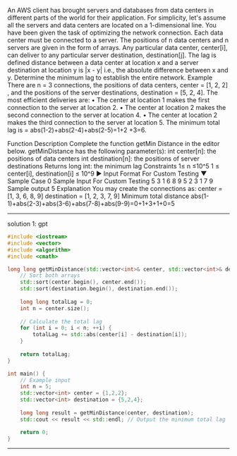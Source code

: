 An AWS client has brought servers and databases from data centers in different parts of the world for their application. For simplicity, let's assume all the servers and data centers are located on a 1-dimensional line.
You have been given the task of optimizing the network connection. Each data center must be connected to a server. The positions of n data centers and n servers are given in the form of arrays. Any particular data center, center[i], can deliver to any particular server destination, destination[j]. The lag is defined distance between a data center at location x and a server destination at location y is |x - y| i.e., the absolute difference between x and y. Determine the minimum lag to establish the entire network.
Example
There are n = 3 connections, the positions of data centers, center = [1, 2, 2] , and the positions of the server destinations, destination = [5, 2, 4].
The most efficient deliveries are:
• The center at location 1 makes the first connection to the server at location 2.
• The center at location 2 makes the second connection to the server at location 4.
• The center at location 2 makes the third connection to the server at location 5.
The minimum total lag is = abs(1-2)+abs(2-4)+abs(2-5)=1+2 +3=6.

Function Description
Complete the function getMin Distance in the editor below.
getMinDistance has the following parameter(s): 
int center[n]: the positions of data centers 
int destination[n]: the positions of server destinations
Returns
long int: the minimum lag
Constraints
1≤ n ≤10^5
1 ≤ center[i], destination[i] ≤ 10^9
► Input Format For Custom Testing
▼ Sample Case 0
Sample Input For Custom Testing
5
3
1
6
8
9
5
2
3
1
7
9
Sample output
5
Explanation
You may create the connections as:
center = [1, 3, 6, 8, 9]
destination = [1, 2, 3, 7, 9]
Minimum total distance abs(1-1)+abs(2-3)+abs(3-6)+abs(7-8)+abs(9-9)=0+1+3+1+0=5

---
solution 1: gpt

```c++
#include <iostream>
#include <vector>
#include <algorithm>
#include <cmath>

long long getMinDistance(std::vector<int>& center, std::vector<int>& destination) {
    // Sort both arrays
    std::sort(center.begin(), center.end());
    std::sort(destination.begin(), destination.end());
    
    long long totalLag = 0;
    int n = center.size();
    
    // Calculate the total lag
    for (int i = 0; i < n; ++i) {
        totalLag += std::abs(center[i] - destination[i]);
    }
    
    return totalLag;
}

int main() {
    // Example input
    int n = 5;
    std::vector<int> center = {1,2,2};
    std::vector<int> destination = {5,2,4};
    
    long long result = getMinDistance(center, destination);
    std::cout << result << std::endl; // Output the minimum total lag

    return 0;
}

```

---
